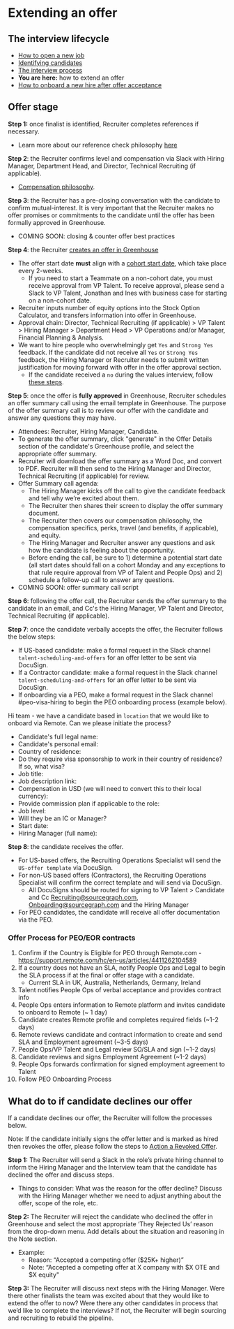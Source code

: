 # Extending an offer

## The interview lifecycle

- [How to open a new job](./opening_a_new_job.md)
- [Identifying candidates](identifying_candidates.md)
- [The interview process](./interview_process.md)
- **You are here:** how to extend an offer
- [How to onboard a new hire after offer acceptance](./after_the_offer.md)

## Offer stage

**Step 1:** once finalist is identified, Recruiter completes references if necessary.

- Learn more about our reference check philosophy [here](../process/reference_check_questions.md)

**Step 2**: the Recruiter confirms level and compensation via Slack with Hiring Manager, Department Head, and Director, Technical Recruiting (if applicable).

- [Compensation philosophy](../../../../benefits-pay-perks/pay-expenses/compensation/index.md#components-of-compensation).

**Step 3**: the Recruiter has a pre-closing conversation with the candidate to confirm mutual-interest. It is very important that the Recruiter makes no offer promises or commitments to the candidate until the offer has been formally approved in Greenhouse.

- COMING SOON: closing & counter offer best practices

**Step 4**: the Recruiter [creates an offer in Greenhouse](https://support.greenhouse.io/hc/en-us/articles/200721744-Create-offer)

- The offer start date **must** align with a [cohort start date](https://calendar.google.com/calendar/u/0?cid=Y182OTdwMnZyMnA3cmJnYzNrMTRiODAwc2gxZ0Bncm91cC5jYWxlbmRhci5nb29nbGUuY29t), which take place every 2-weeks.
  - If you need to start a Teammate on a non-cohort date, you must receive approval from VP Talent. To receive approval, please send a Slack to VP Talent, Jonathan and Ines with business case for starting on a non-cohort date.
- Recruiter inputs number of equity options into the Stock Option Calculator, and transfers information into offer in Greenhouse.
- Approval chain: Director, Technical Recruiting (if applicable) > VP Talent > Hiring Manager > Department Head > VP Operations and/or Manager, Financial Planning & Analysis.
- We want to hire people who overwhelmingly get `Yes` and `Strong Yes` feedback. If the candidate did not receive all `Yes` or `Strong Yes` feedback, the Hiring Manager or Recruiter needs to submit written justification for moving forward with offer in the offer approval section.
  - If the candidate received a `no` during the values interview, follow [these steps](../process/evaluating_values.md#resources-for-recruiters).

**Step 5**: once the offer is **fully approved** in Greenhouse, Recruiter schedules an offer summary call using the email template in Greenhouse. The purpose of the offer summary call is to review our offer with the candidate and answer any questions they may have.

- Attendees: Recruiter, Hiring Manager, Candidate.
- To generate the offer summary, click "generate" in the Offer Details section of the candidate's Greenhouse profile, and select the appropriate offer summary.
- Recruiter will download the offer summary as a Word Doc, and convert to PDF. Recruiter will then send to the Hiring Manager and Director, Technical Recruiting (if applicable) for review.
- Offer Summary call agenda:
  - The Hiring Manager kicks off the call to give the candidate feedback and tell why we’re excited about them.
  - The Recruiter then shares their screen to display the offer summary document.
  - The Recruiter then covers our compensation philosophy, the compensation specifics, perks, travel (and benefits, if applicable), and equity.
  - The Hiring Manager and Recruiter answer any questions and ask how the candidate is feeling about the opportunity.
  - Before ending the call, be sure to 1) determine a potential start date (all start dates should fall on a cohort Monday and any exceptions to that rule require approval from VP of Talent and People Ops) and 2) schedule a follow-up call to answer any questions.
- COMING SOON: offer summary call script

**Step 6**: following the offer call, the Recruiter sends the offer summary to the candidate in an email, and Cc's the Hiring Manager, VP Talent and Director, Technical Recruiting (if applicable).

**Step 7**: once the candidate verbally accepts the offer, the Recruiter follows the below steps:

- If US-based candidate: make a formal request in the Slack channel `talent-scheduling-and-offers` for an offer letter to be sent via DocuSign.
- If a Contractor candidate: make a formal request in the Slack channel `talent-scheduling-and-offers` for an offer letter to be sent via DocuSign.
- If onboarding via a PEO, make a formal request in the Slack channel #peo-visa-hiring to begin the PEO onboarding process (example below).

Hi team - we have a candidate based in `location` that we would like to onboard via Remote. Can we please initiate the process?

- Candidate's full legal name:
- Candidate's personal email:
- Country of residence:
- Do they require visa sponsorship to work in their country of residence? If so, what visa?
- Job title:
- Job description link:
- Compensation in USD (we will need to convert this to their local currency):
- Provide commission plan if applicable to the role:
- Job level:
- Will they be an IC or Manager?
- Start date:
- Hiring Manager (full name):

**Step 8**: the candidate receives the offer.

- For US-based offers, the Recruiting Operations Specialist will send the `US-offer template` via DocuSign.
- For non-US based offers (Contractors), the Recruiting Operations Specialist will confirm the correct template and will send via DocuSign.
  - All DocuSigns should be routed for signing to VP Talent > Candidate and Cc Recruiting@sourcegraph.com, Onboarding@sourcegraph.com and the Hiring Manager
- For PEO candidates, the candidate will receive all offer documentation via the PEO.

### Offer Process for PEO/EOR contracts

1. Confirm if the Country is Eligible for PEO through Remote.com - https://support.remote.com/hc/en-us/articles/4411262104589
2. If a country does not have an SLA, notify People Ops and Legal to begin the SLA process if at the final or offer stage with a candidate.
   - Current SLA in UK, Australia, Netherlands, Germany, Ireland
3. Talent notifies People Ops of verbal acceptance and provides contract info
4. People Ops enters information to Remote platform and invites candidate to onboard to Remote (~ 1 day)
5. Candidate creates Remote profile and completes required fields (~1-2 days)
6. Remote reviews candidate and contract information to create and send SLA and Employment agreement (~3-5 days)
7. People Ops/VP Talent and Legal review SO/SLA and sign (~1-2 days)
8. Candidate reviews and signs Employment Agreement (~1-2 days)
9. People Ops forwards confirmation for signed employment agreement to Talent
10. Follow PEO Onboarding Process

## What do to if candidate declines our offer

If a candidate declines our offer, the Recruiter will follow the processes below.

Note: If the candidate initially signs the offer letter and is marked as hired then revokes the offer, please follow the steps to [Action a Revoked Offer](./after_the_offer.md).

**Step 1:** The Recruiter will send a Slack in the role’s private hiring channel to inform the Hiring Manager and the Interview team that the candidate has declined the offer and discuss steps.

- Things to consider: What was the reason for the offer decline? Discuss with the Hiring Manager whether we need to adjust anything about the offer, scope of the role, etc.

**Step 2:** The Recruiter will reject the candidate who declined the offer in Greenhouse and select the most appropriate ‘They Rejected Us’ reason from the drop-down menu. Add details about the situation and reasoning in the Note section.

- Example:
  - Reason: “Accepted a competing offer ($25K+ higher)”
  - Note: “Accepted a competing offer at X company with $X OTE and $X equity"

**Step 3:** The Recruiter will discuss next steps with the Hiring Manager. Were there other finalists the team was excited about that they would like to extend the offer to now? Were there any other candidates in process that we’d like to complete the interviews? If not, the Recruiter will begin sourcing and recruiting to rebuild the pipeline.
